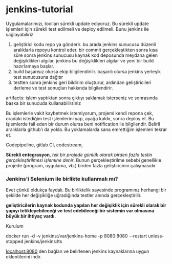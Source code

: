 # jenkins-tutorial
Uygulamalarımızı, toolları sürekli update ediyoruz. Bu sürekli update işlemleri için sürekli test edilmeli ve deploy edilmeli. Bunu jenkins ile sağlayabiliriz


1. geliştirici kodu repo ya gönderir. bu arada jenkins sunucusu düzenli aralıklarla repoyu kontrol eder. bir commit gerçekleştikten sonra kısa süre sonra jenkins sunucusu kaynak kod deposunda meydana gelen değişiklikleri algılar, jenkins bu değişiklikleri algılar ve yeni bir build hazırlamaya başlar. 
2. build başarısız olursa ekip bilgilendirilir. başarılı olursa jenkins yerleşik test sunucusuna dağıtır
3. testten sonra jenkins geri bildirim oluşturur, ardından geliştiricileri derleme ve test sonuçları hakkında bilgilendirir.

artifacts: işlem yaptıktan sonra çıktıyı saklamak isterseniz ve sonrasında baska bir sunucuda kullanabilirsiniz

Bu işlemlerle vakit kaybetmek istemiyorum, projemi kendi repona çek, oradaki istediğim test işlemlerini yap, ayağa kaldır, sonra deploy et. Bu işlemlerde fail eden bir durum olursa beni notification ile bilgilendir. Belirli aralıklarla github’ı da yokla. Bu yoklamalarda sana emrettiğim işlemleri tekrar et.

Codepipeline, gitlab CI, codestream, 

**Sürekli entegrasyon**, *tek bir projede günlük olarak birden fazla testin gerçekleştirilmesi işlemine denir*. Bunun gerçekleştirilme sebebi genellikle projede (program, uygulama, vb.) birden fazla geliştiricinin çalışmasıdır.

### **Jenkins’i Selenium ile birlikte kullanmalı mı?**

Evet çünkü oldukça faydalı. Bu birliktelik sayesinde programınız herhangi bir şekilde her değişikliğe uğradığında testler anında gerçekleştirilir.

**geliştiricilerin kaynak kodunda yapılan her değişiklik için sürekli olarak bir yapıyı tetikleyebileceği ve test edebileceği bir sistemin var olmasına büyük bir ihtiyaç vardı.**

Kurulum

docker run -d -v jenkins:/var/jenkins-home -p 8080:8080 --restart unless-stopped jenkins/jenkins:lts

[localhost:8080](http://localhost:8080) den bağlan ve  belirlenen jenkins kaynaklarına uygun eklentilerini indir.
